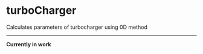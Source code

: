 # turboCharger
Calculates parameters of turbocharger using 0D method

------
**Currently in work**

